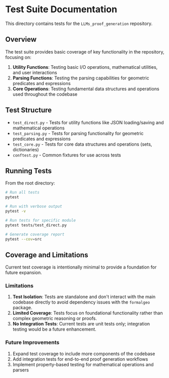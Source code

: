 # Test Suite Documentation

This directory contains tests for the `LLMs_proof_generation` repository.

## Overview

The test suite provides basic coverage of key functionality in the repository, focusing on:

1. **Utility Functions**: Testing basic I/O operations, mathematical utilities, and user interactions
2. **Parsing Functions**: Testing the parsing capabilities for geometric predicates and expressions
3. **Core Operations**: Testing fundamental data structures and operations used throughout the codebase

## Test Structure

- `test_direct.py` - Tests for utility functions like JSON loading/saving and mathematical operations
- `test_parsing.py` - Tests for parsing functionality for geometric predicates and expressions
- `test_core.py` - Tests for core data structures and operations (sets, dictionaries)
- `conftest.py` - Common fixtures for use across tests

## Running Tests

From the root directory:

```bash
# Run all tests
pytest

# Run with verbose output
pytest -v

# Run tests for specific module
pytest tests/test_direct.py

# Generate coverage report
pytest --cov=src
```

## Coverage and Limitations

Current test coverage is intentionally minimal to provide a foundation for future expansion.

### Limitations

1. **Test Isolation**: Tests are standalone and don't interact with the main codebase directly to avoid dependency issues with the `formalgeo` package.
2. **Limited Coverage**: Tests focus on foundational functionality rather than complex geometric reasoning or proofs.
3. **No Integration Tests**: Current tests are unit tests only; integration testing would be a future enhancement.

### Future Improvements

1. Expand test coverage to include more components of the codebase
2. Add integration tests for end-to-end proof generation workflows
3. Implement property-based testing for mathematical operations and parsers